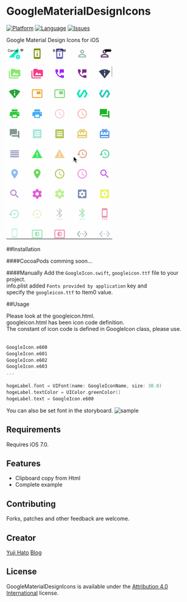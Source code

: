 GoogleMaterialDesignIcons
=========================

[![Platform](http://img.shields.io/badge/platform-ios-blue.svg?style=flat
)](https://developer.apple.com/iphone/index.action)
[![Language](http://img.shields.io/badge/language-swift-brightgreen.svg?style=flat
)](https://developer.apple.com/swift)
[![Issues](https://img.shields.io/github/issues/dekatotoro/GoogleMaterialDesignIcons.svg?style=flat
)](https://github.com/dekatotoro/GoogleMaterialDesignIcons/issues?state=open)

Google Material Design Icons for iOS

![sample](Screenshots/GoogleMaterialDesignIcons.gif)

##Installation

####CocoaPods
comming soon...

####Manually
Add the `GoogleIcon.swift`, `googleicon.ttf` file to your project.   
info.plist added `Fonts provided by application` key and  
specify the `googleicon.ttf` to Item0 value.

##Usage


Please look at the googleicon.html.  
googleicon.html has been icon code definition.  
The constant of icon code is defined in GoogleIcon class, please use.

```swift

GoogleIcon.e600
GoogleIcon.e601
GoogleIcon.e602
GoogleIcon.e603
...

hogeLabel.font = UIFont(name: GoogleIconName, size: 30.0)
hogeLabel.textColor = UIColor.greenColor()
hogeLabel.text = GoogleIcon.e600

```

You can also be set font in the storyboard.
![sample](Screenshots/GoogleMaterialDesignIconsFont.png)

## Requirements
Requires iOS 7.0.

## Features
- Clipboard copy from Html
- Complete example

## Contributing

Forks, patches and other feedback are welcome.

## Creator

[Yuji Hato](https://github.com/dekatotoro) 
[Blog](http://buzzmemo.blogspot.jp/)

## License
GoogleMaterialDesignIcons is available under the [Attribution 4.0 International](http://creativecommons.org/licenses/by/4.0/) license.
